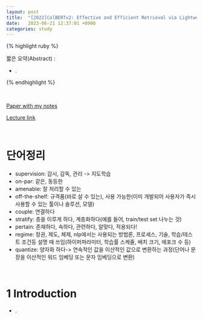```yaml
---
layout: post
title:  "[2022]ColBERTv2: Effective and Efficient Retrieval via Lightweight Late Interaction"
date:   2023-06-21 12:37:01 +0900
categories: study
---
```







{% highlight ruby %}


짧은 요약(Abstract) :    
* .  


{% endhighlight %}  

<br/>


[Paper with my notes](https://drive.google.com/drive/folders/1wL9tt0ImTPkWk_kg7MikS9rCvcpcKKJn?usp=sharing)  


[Lecture link](https://aclanthology.org/2022.naacl-main.272.mp4)  

<br/>

# 단어정리  
* supervision: 감시, 감독, 관리 -> 지도학습  
* on-par: 같은, 동등한  
* amenable: 잘 처리할 수 있는     
* off-the-shelf: 규격품(바로 살 수 있는), 사용 가능한(이미 개발되어 사용자가 즉시 사용할 수 있는 툴이나 솔루션, 모델)  
* couple: 연결하다  
* stratify: 층을 이루게 하다, 계층화하다(예를 들어, train/test set 나누는 것)    
* pertain: 존재하다, 속하다, 관련하다, 알맞다, 적용되다!  
* regime: 정권, 제도, 체제, nlp에서는 사용되는 방법론, 프로세스, 기술, 학습/테스트 조건등 설명 때 쓰임(하이퍼파라미터, 학습률 스케쥴, 배치 크기, 에포크 수 등)  
* quantize: 양자화 하다-> 연속적인 값을 이산적인 값으로 변환하는 과정(단어나 문장을 이산적인 워드 임베딩 또는 문자 임베딩으로 변환)  
  








<br/>

# 1 Introduction  
* .  
